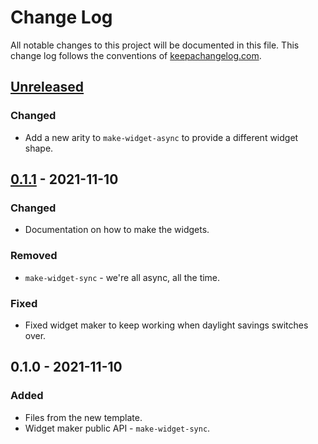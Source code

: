 # Change Log
All notable changes to this project will be documented in this file. This change log follows the conventions of [keepachangelog.com](http://keepachangelog.com/).

## [Unreleased]
### Changed
- Add a new arity to `make-widget-async` to provide a different widget shape.

## [0.1.1] - 2021-11-10
### Changed
- Documentation on how to make the widgets.

### Removed
- `make-widget-sync` - we're all async, all the time.

### Fixed
- Fixed widget maker to keep working when daylight savings switches over.

## 0.1.0 - 2021-11-10
### Added
- Files from the new template.
- Widget maker public API - `make-widget-sync`.

[Unreleased]: https://github.com/your-name/aoc-2020/compare/0.1.1...HEAD
[0.1.1]: https://github.com/your-name/aoc-2020/compare/0.1.0...0.1.1
